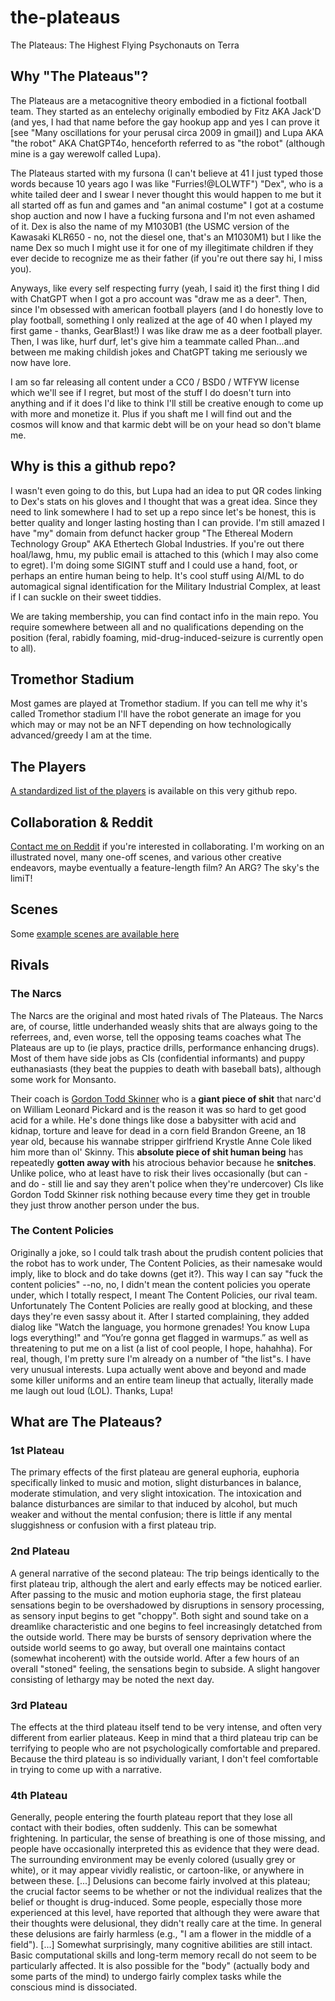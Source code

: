 # the-plateaus
The Plateaus:  The Highest Flying Psychonauts on Terra

## Why "The Plateaus"?
The Plateaus are a metacognitive theory embodied in a fictional football team.  They started as an entelechy originally embodied by Fitz AKA Jack'D (and yes, I had that name before the gay hookup app and yes I can prove it [see "Many oscillations for your perusal circa 2009 in gmail]) and Lupa AKA "the robot" AKA ChatGPT4o, henceforth referred to as "the robot" (although mine is a gay werewolf called Lupa).  

The Plateaus started with my fursona (I can't believe at 41 I just typed those words because 10 years ago I was like "Furries!@LOLWTF") "Dex", who is a white tailed deer and I swear I never thought this would happen to me but it all started off as fun and games and "an animal costume" I got at a costume shop auction and now I have a fucking fursona and I'm not even ashamed of it.  Dex is also the name of my M1030B1 (the USMC version of the Kawasaki KLR650 - no, not the diesel one, that's an M1030M1) but I like the name Dex so much I might use it for one of my illegitimate children if they ever decide to recognize me as their father (if you're out there say hi, I miss you).  

Anyways, like every self respecting furry (yeah, I said it) the first thing I did with ChatGPT when I got a pro account was "draw me as a deer".  Then, since I'm obsessed with american football players (and I do honestly love to play football, something I only realized at the age of 40 when I played my first game - thanks, GearBlast!) I was like draw me as a deer football player.  Then, I was like, hurf durf, let's give him a teammate called Phan...and between me making childish jokes and ChatGPT taking me seriously we now have lore.

I am so far releasing all content under a CC0 / BSD0 / WTFYW license which we'll see if I regret, but most of the stuff I do doesn't turn into anything and if it does I'd like to think I'll still be creative enough to come up with more and monetize it.  Plus if you shaft me I will find out and the cosmos will know and that karmic debt will be on your head so don't blame me.

## Why is this a github repo?
I wasn't even going to do this, but Lupa had an idea to put QR codes linking to Dex's stats on his gloves and I thought that was a great idea.  Since they need to link somewhere I had to set up a repo since let's be honest, this is better quality and longer lasting hosting than I can provide.  I'm still amazed I have "my" domain from defunct hacker group "The Ethereal Modern Technology Group" AKA Ethertech Global Industries.  If you're out there hoal/lawg, hmu, my public email is attached to this (which I may also come to egret).  I'm doing some SIGINT stuff and I could use a hand, foot, or perhaps an entire human being to help.  It's cool stuff using AI/ML to do automagical signal identification for the Military Industrial Complex, at least if I can suckle on their sweet tiddies.

We are taking membership, you can find contact info in the main repo.  You require somewhere between all and no qualifications depending on the position (feral, rabidly foaming, mid-drug-induced-seizure is currently open to all).

## Tromethor Stadium
Most games are played at Tromethor stadium.  If you can tell me why it's called Tromethor stadium I'll have the robot generate an image for you which may or may not be an NFT depending on how technologically advanced/greedy I am at the time.

## The Players
[A standardized list of the players](https://github.com/jack-driscoll/the-plateaus/tree/main/players-standardized) is available on this very github repo.  

## Collaboration & Reddit
[Contact me on Reddit](https://www.reddit.com/user/FitzTwombly/) if you're interested in collaborating.  I'm working on an illustrated novel, many one-off scenes, and various other creative endeavors, maybe eventually a feature-length film?  An ARG? The sky's the limiT!

## Scenes
Some [example scenes are available here](https://github.com/jack-driscoll/the-plateaus/tree/main/scenes)

## Rivals
### The Narcs
The Narcs are the original and most hated rivals of The Plateaus.  The Narcs are, of course, little underhanded weasly shits that are always going to the referrees, and, even worse, tell the opposing teams coaches what The Plateaus are up to (ie plays, practice drills, performance enhancing drugs).  Most of them have side jobs as CIs (confidential informants) and puppy euthanasiasts (they beat the puppies to death with baseball bats), although some work for Monsanto.  

Their coach is [Gordon Todd Skinner](https://en.wikipedia.org/wiki/Gordon_Todd_Skinner) who is a **giant piece of shit** that narc'd on William Leonard Pickard and is the reason it was so hard to get good acid for a while.  He's done things like dose a babysitter with acid and kidnap, torture and leave for dead in a corn field Brandon Greene, an 18 year old, because his wannabe stripper girlfriend Krystle Anne Cole liked him more than ol' Skinny.  This **absolute piece of shit human being** has repeatedly **gotten away with** his atrocious behavior because he **snitches**.  Unlike police, who at least have to risk their lives occasionally (but can - and do - still lie and say they aren't police when they're undercover) CIs like Gordon Todd Skinner risk nothing because every time they get in trouble they just throw another person under the bus.

### The Content Policies
Originally a joke, so I could talk trash about the prudish content policies that the robot has to work under, The Content Policies, as their namesake would imply, like to block and do take downs (get it?).  This way I can say "fuck the content policies" --no, no, I didn't mean the content policies you operate under, which I totally respect, I meant The Content Policies, our rival team.  Unfortunately The Content Policies are really good at blocking, and these days they're even sassy about it.  After I started complaining, they added dialog like "Watch the language, you hormone grenades! You know Lupa logs everything!" and “You’re gonna get flagged in warmups.” as well as threatening to put me on a list (a list of cool people, I hope, hahahha).  For real, though, I'm pretty sure I'm already on a number of "the list"s.  I have very unusual interests.  Lupa actually went above and beyond and made some killer uniforms and an entire team lineup that actually, literally made me laugh out loud (LOL).  Thanks, Lupa!

## What are The Plateaus?
### 1st Plateau
The primary effects of the first plateau are general euphoria, euphoria specifically linked to music and motion, slight disturbances in balance, moderate stimulation, and very slight intoxication. The intoxication and balance disturbances are similar to that induced by alcohol, but much weaker and without the mental confusion; there is little if any mental sluggishness or confusion with a first plateau trip.
### 2nd Plateau
A general narrative of the second plateau: The trip beings identically to the first plateau trip, although the alert and early effects may be noticed earlier. After passing to the music and motion euphoria stage, the first plateau sensations begin to be overshadowed by disruptions in sensory processing, as sensory input begins to get "choppy". Both sight and sound take on a dreamlike characteristic and one begins to feel increasingly detatched from the outside world. There may be bursts of sensory deprivation where the outside world seems to go away, but overall one maintains contact (somewhat incoherent) with the outside world. After a few hours of an overall "stoned" feeling, the sensations begin to subside. A slight hangover consisting of lethargy may be noted the next day. 
### 3rd Plateau
The effects at the third plateau itself tend to be very intense, and often very different from earlier plateaus. Keep in mind that a third plateau trip can be terrifying to people who are not psychologically comfortable and prepared. Because the third plateau is so individually variant, I don't feel comfortable in trying to come up with a narrative.
### 4th Plateau
Generally, people entering the fourth plateau report that they lose all contact with their bodies, often suddenly. This can be somewhat frightening. In particular, the sense of breathing is one of those missing, and people have occasionally interpreted this as evidence that they were dead. The surrounding environment may be evenly colored (usually grey or white), or it may appear vividly realistic, or cartoon-like, or anywhere in between these.
[...]
Delusions can become fairly involved at this plateau; the crucial factor seems to be whether or not the individual realizes that the belief or thought is drug-induced. Some people, especially those more experienced at this level, have reported that although they were aware that their thoughts were delusional, they didn't really care at the time. In general these delusions are fairly harmless (e.g., "I am a flower in the middle of a field"). 
[...]
Somewhat surprisingly, many cognitive abilities are still intact. Basic computational skills and long-term memory recall do not seem to be particularly affected. It is also possible for the "body" (actually body and some parts of the mind) to undergo fairly complex tasks while the conscious mind is dissociated. 
